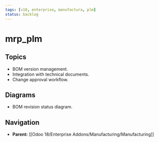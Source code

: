 ```yaml
---
tags: [v18, enterprise, manufactura, plm]
status: backlog
---
```

# mrp_plm

## Topics
- BOM version management.
- Integration with technical documents.
- Change approval workflow.

## Diagrams
- BOM revision status diagram.






## Navigation
- **Parent:** [[Odoo 18/Enterprise Addons/Manufacturing/Manufacturing]]
